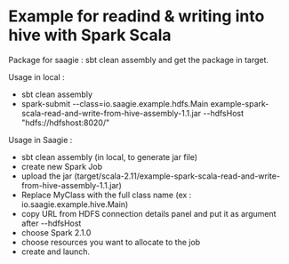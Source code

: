 Example for readind & writing into hive with Spark Scala
========================================================

Package for saagie : sbt clean assembly and get the package in target.

Usage in local :

 - sbt clean assembly
 - spark-submit --class=io.saagie.example.hdfs.Main example-spark-scala-read-and-write-from-hive-assembly-1.1.jar --hdfsHost "hdfs://hdfshost:8020/"

Usage in Saagie :

 - sbt clean assembly (in local, to generate jar file)
 - create new Spark Job
 - upload the jar (target/scala-2.11/example-spark-scala-read-and-write-from-hive-assembly-1.1.jar)
 - Replace MyClass with the full class name (ex : io.saagie.example.hive.Main)
 - copy URL from HDFS connection details panel and put it as argument after --hdfsHost
 - choose Spark 2.1.0
 - choose resources you want to allocate to the job
 - create and launch.
